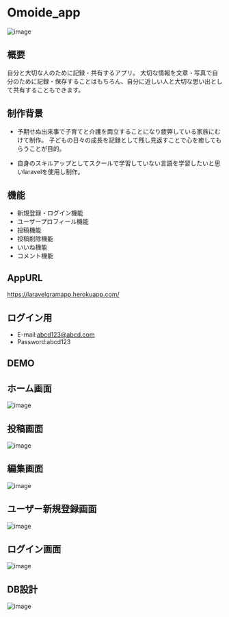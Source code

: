 # Omoide_app
![image](https://user-images.githubusercontent.com/68633204/100404549-006fdc00-30a5-11eb-9255-97d040718a35.png)


## 概要
自分と大切な人のために記録・共有するアプリ。
大切な情報を文章・写真で自分のために記録・保存することはもちろん、自分に近しい人と大切な思い出として共有することもできます。


## 制作背景
* 予期せぬ出来事で子育てと介護を両立することになり疲弊している家族にむけて制作。
  子どもの日々の成長を記録として残し見返すことで心を癒してもらうことが目的。

* 自身のスキルアップとしてスクールで学習していない言語を学習したいと思いlaravelを使用し制作。


## 機能
* 新規登録・ログイン機能
* ユーザープロフィール機能
* 投稿機能
* 投稿削除機能
* いいね機能
* コメント機能


## AppURL
https://laravelgramapp.herokuapp.com/ 


## ログイン用
* E-mail:abcd123@abcd.com
* Password:abcd123

    
## DEMO


## ホーム画面
![image](https://user-images.githubusercontent.com/68633204/105161849-2f5e7780-5b55-11eb-864b-4c6a89485fae.png)


## 投稿画面
![image](https://user-images.githubusercontent.com/68633204/105162170-9d0aa380-5b55-11eb-9e03-3c46c0d7ad0a.png)


## 編集画面
![image](https://user-images.githubusercontent.com/68633204/105162322-cf1c0580-5b55-11eb-90f0-7ae941e1ec05.png)


## ユーザー新規登録画面
![image](https://user-images.githubusercontent.com/68633204/105162498-0985a280-5b56-11eb-8e32-55c1da99d532.png)


## ログイン画面
![image](https://user-images.githubusercontent.com/68633204/105162601-320d9c80-5b56-11eb-9e48-bd5fe7976606.png)


## DB設計
![image](https://user-images.githubusercontent.com/68633204/105162838-7862fb80-5b56-11eb-840e-44ab8de372ef.png)
